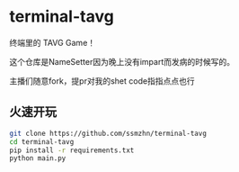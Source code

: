 # terminal-tavg
终端里的 TAVG Game！

这个仓库是NameSetter因为晚上没有impart而发病的时候写的。

主播们随意fork，提pr对我的shet code指指点点也行

## 火速开玩
```bash
git clone https://github.com/ssmzhn/terminal-tavg
cd terminal-tavg
pip install -r requirements.txt
python main.py
```